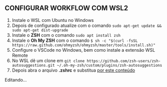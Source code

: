 ## CONFIGURAR WORKFLOW COM WSL2

1. Instale o WSL com Ubuntu no Windows
2. Depois de configurado atualize com o comando `sudo apt-get update && sudo apt-get dist-upgrade`
3. Instale o **ZSH** com o comando `sudo apt install zsh`
4. Instale o **Oh My ZSH** com o comando `$ sh -c "$(curl -fsSL https://raw.github.com/ohmyzsh/ohmyzsh/master/tools/install.sh)"`
5. Configure o VSCode no Windows, bem como instale a extensão WSL Remote
6. No WSL dê um clone em `git clone https://github.com/zsh-users/zsh-autosuggestions.git ~/.oh-my-zsh/custom/plugins/zsh-autosuggestions`
7. Depois abra o arquivo **.zshrc** e substitua [por este conteúdo](https://raw.githubusercontent.com/giosepeluiz/default-workflow-configs/main/wsl-dot-zshcr)

Editando...
